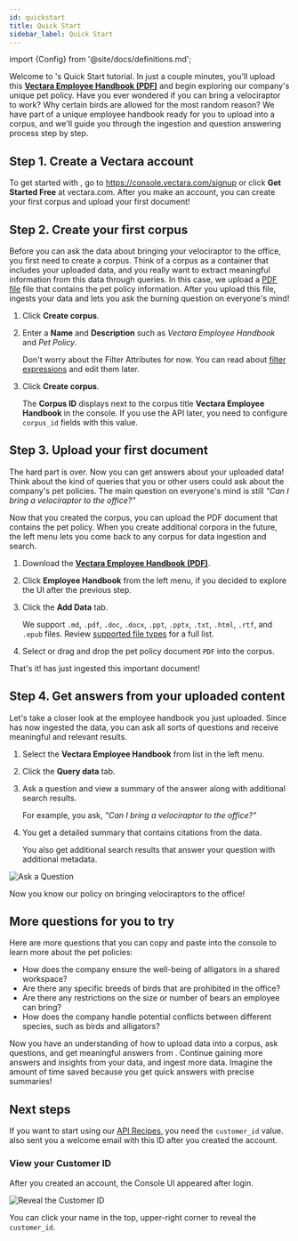 ```yaml
---
id: quickstart
title: Quick Start
sidebar_label: Quick Start
---
```


import {Config} from '@site/docs/definitions.md';

Welcome to <Config v="names.product"/>'s Quick Start tutorial. In just a couple minutes,
you'll upload this [**Vectara Employee Handbook (PDF)**](/img/vectara_employee_handbook.pdf) and begin exploring our
company's unique pet policy. Have you ever wondered if you can bring a velociraptor
to work? Why certain birds are allowed for the most random reason? We have part of a
unique employee handbook ready for you to upload into a <Config v="names.product"/> corpus,
and we'll guide you through the ingestion and question answering process step by step.

## Step 1. Create a Vectara account

To get started with <Config v="names.product"/>, go to https://console.vectara.com/signup or
click **Get Started Free** at vectara.com. After you make an account, you can
create your first corpus and upload your first document!

## Step 2. Create your first corpus

Before you can ask the data about bringing your velociraptor to the
office, you first need to create a corpus. Think of a
corpus as a container that includes your uploaded data, and you really want
to extract meaningful information from this data through queries. In this
case, we upload a [PDF file](/img/vectara_employee_handbook.pdf) file
that contains the pet policy information. After you upload this
file, <Config v="names.product"/> ingests your data and lets you ask the burning
question on everyone's mind!

1. Click **Create corpus**.
2. Enter a **Name** and **Description** such as _Vectara Employee Handbook_ and _Pet Policy_.

   Don't worry about the Filter Attributes for now. You can read
   about [filter expressions](/docs/learn/metadata-search-filtering/filter-overview) and
   edit them later.

3. Click **Create corpus**.

   The **Corpus ID** displays next to the corpus title **Vectara Employee Handbook** in the
   console. If you use the API later, you need to configure `corpus_id` fields
   with this value.

## Step 3. Upload your first document

The hard part is over. Now you can get answers about your uploaded data!
Think about the kind of queries that you or other users could ask about
the company's pet policies. The main question on everyone's mind is still
_"Can I bring a velociraptor to the office?"_

Now that you created the corpus, you can upload the PDF document
that contains the pet policy. When you create additional corpora in the
future, the left menu lets you come back to any corpus for data
ingestion and search.

1. Download the [**Vectara Employee Handbook (PDF)**](/img/vectara_employee_handbook.pdf).
2. Click **Employee Handbook** from the left menu, if you decided to explore the UI
   after the previous step.
3. Click the **Add Data** tab.

   We support `.md`, `.pdf`, `.doc`, `.docx`, `.ppt`, `.pptx`, `.txt`,
   `.html`, `.rtf`, and `.epub` files. Review [supported file types](/docs/api-reference/indexing-apis/file-upload/file-upload-filetypes) for
   a full list.

4. Select or drag and drop the pet policy document `PDF` into the corpus.

That's it! <Config v="names.product"/> has just ingested this important document!

## Step 4. Get answers from your uploaded content

Let's take a closer look at the employee handbook you just uploaded. Since <Config v="names.product"/> has
now ingested the data, you can ask all sorts of questions and receive
meaningful and relevant results.

1. Select the **Vectara Employee Handbook** from list in the left menu.
2. Click the **Query data** tab.
3. Ask a question and view a summary of the answer along with additional
   search results.

   For example, you ask, _"Can I bring a velociraptor to the office?"_

4. You get a detailed summary that contains citations from the data.

   You also get additional search results that answer your question with
   additional metadata.

![Ask a Question](/img/ask_a_question.png)

Now you know our policy on bringing velociraptors to the office!

## More questions for you to try

Here are more questions that you can copy and paste into the console to learn
more about the pet policies:

- How does the company ensure the well-being of alligators in a shared workspace?
- Are there any specific breeds of birds that are prohibited in the office?
- Are there any restrictions on the size or number of bears an employee
  can bring?
- How does the company handle potential conflicts between different species,
  such as birds and alligators?

Now you have an understanding of how to upload data into a corpus, ask
questions, and get meaningful answers from <Config v="names.product"/>. Continue
gaining more answers and insights from your data, and ingest more data.
Imagine the amount of time saved because you get quick answers with precise
summaries!

## Next steps

If you want to start using our [API Recipes](/docs/api-recipes), you need
the `customer_id` value. <Config v="names.product"/> also sent
you a welcome email with this ID after you created the account.

### View your Customer ID

After you created an account, the <Config v="names.product"/> Console UI appeared after
login.

![Reveal the Customer ID](/img/view_customer_id.png)

You can click your name in the top, upper-right corner to reveal
the `customer_id`.
